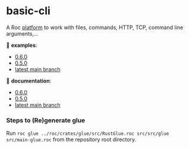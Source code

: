 # basic-cli

A Roc [platform](https://github.com/roc-lang/roc/wiki/Roc-concepts-explained#platform) to work with files, commands, HTTP, TCP, command line arguments,...

:eyes: **examples**:
  - [0.6.0](https://github.com/roc-lang/basic-cli/tree/0.6.0/examples)
  - [0.5.0](https://github.com/roc-lang/basic-cli/tree/0.5.0/examples)
  - [latest main branch](https://github.com/roc-lang/basic-cli/tree/main/examples)

:book: **documentation**:
  - [0.6.0](https://www.roc-lang.org/packages/basic-cli/0.6.0)
  - [0.5.0](https://www.roc-lang.org/packages/basic-cli/0.5.0)
  - [latest main branch](https://www.roc-lang.org/packages/basic-cli)

### Steps to (Re)generate glue

Run `roc glue ../roc/crates/glue/src/RustGlue.roc src/src/glue src/main-glue.roc` from the repository root directory.
